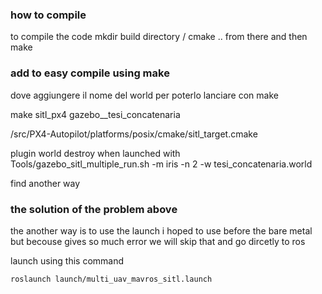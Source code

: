 ### how to compile

to compile the code mkdir build directory / cmake .. from there and then make


### add to easy compile using make
dove aggiungere il nome del world per poterlo lanciare con make

make sitl_px4 gazebo__tesi_concatenaria

/src/PX4-Autopilot/platforms/posix/cmake/sitl_target.cmake


plugin world destroy when launched with  
Tools/gazebo_sitl_multiple_run.sh -m iris -n 2 -w tesi_concatenaria.world

find another way

### the solution of the problem above

the another way is to use the launch
i hoped to use before the bare metal but becouse gives so much error we will skip that and go dircetly to ros

launch using this command

```
roslaunch launch/multi_uav_mavros_sitl.launch 
```